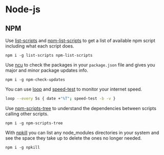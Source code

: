 # Node-js

## NPM

Use [list-scripts](https://www.npmjs.com/package/list-scripts) and [npm-list-scripts](https://www.npmjs.com/package/npm-list-scripts) to get a list of available npm script including what each script does.

``` npm
npm i -g list-scripts npm-list-scripts
```

Use [ncu](https://www.npmjs.com/package/npm-check-updates) to check the packages in your `package.json` file and gives you major and minor package updates info.

``` npm
npm i -g npm-check-updates
```

You can use [loop](https://github.com/Miserlou/Loop) and [speed-test](https://www.npmjs.com/package/speed-test) to monitor your internet speed.

``` sh
loop --every 5s { date +"%T"; speed-test -b -v }
```

Use [npm-scripts-tree](https://www.npmjs.com/package/npm-scripts-tree) to understand the dependencies between scripts calling other scripts.

``` npm
npm i -g npm-scripts-tree
```

With [npkill](https://github.com/voidcosmos/npkill) you can list any node_modules directories in your system and see the space they take up to delete the ones no longer needed.

``` npm
npm i -g npkill
```
